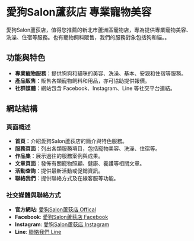 # 愛狗Salon蘆荻店 專業寵物美容

愛狗Salon蘆荻店，值得您推薦的新北市蘆洲區寵物店，專為提供專業寵物美容、洗澡、住宿等服務。也有寵物飼料販售，我們的服務對象包括狗和貓。。

## 功能與特色

- **專業寵物服務**：提供狗狗和貓咪的美容、洗澡、基本、安親和住宿等服務。
- **產品販售**：販售各類寵物飼料和用品，亦可協助提供報價。
- **社群媒體**：網站包含 Facebook、Instagram、Line 等社交平台連結。

## 網站結構

### 頁面概述

- **首頁**：介紹愛狗Salon蘆荻店的簡介與特色服務。
- **服務頁面**：列出各類服務項目，包括寵物美容、洗澡、住宿等。
- **作品集**：展示過往的服務案例與成果。
- **文章頁面**：發佈有關寵物照顧、健康、養護等相關文章。
- **活動查詢**：提供最新活動或促銷資訊。
- **聯絡我們**：提供聯絡方式及在線客服等功能。


### 社交媒體與聯絡方式
- **官方網站**: [愛狗Salon蘆荻店 Offical](https://igopetservice.com.tw/)
- **Facebook**: [愛狗Salon蘆荻店 Facebook](https://www.facebook.com/IGoSalonLudi)
- **Instagram**: [愛狗Salon蘆荻店 Instagram](https://www.instagram.com/igosalonludi/)
- **Line**: [聯絡我們 Line](https://line.me/R/ti/p/@898ssiqu)